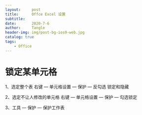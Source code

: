 ```yaml
---
layout:     post
title:      Offce Excel 设置
subtitle:   
date:       2020-7-6
author:     Tangle
header-img: img/post-bg-ios9-web.jpg
catalog: true
tags:
    - Office
---
```


# 锁定某单元格

1、选定整个表 右键 — 单元格设置 — 保护 — 反勾选 锁定和隐藏

2、选定不让人修改的单元格 右键 — 单元格设置 — 保护 — 勾选锁定

3、工具 — 保护 — 保护工作表
